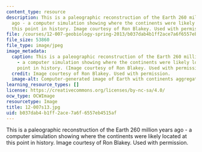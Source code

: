 ```yaml
---
content_type: resource
description: This is a paleographic reconstruction of the Earth 260 million years
  ago - a computer simulation showing where the continents were likely located at
  this point in history. Image courtesy of Ron Blakey. Used with permission.
file: /courses/12-007-geobiology-spring-2013/b037dab4b1ff2ace7a6f6557eb4515af_12-007s13.jpg
file_size: 53860
file_type: image/jpeg
image_metadata:
  caption: This is a paleographic reconstruction of the Earth 260 million years ago
    - a computer simulation showing where the continents were likely located at this
    point in history. (Image courtesy of Ron Blakey. Used with permission.)
  credit: Image courtesy of Ron Blakey. Used with permission.
  image-alt: Computer-generated image of Earth with continents aggregated together.
learning_resource_types: []
license: https://creativecommons.org/licenses/by-nc-sa/4.0/
ocw_type: OCWImage
resourcetype: Image
title: 12-007s13.jpg
uid: b037dab4-b1ff-2ace-7a6f-6557eb4515af
---
```

This is a paleographic reconstruction of the Earth 260 million years ago - a computer simulation showing where the continents were likely located at this point in history. Image courtesy of Ron Blakey. Used with permission.